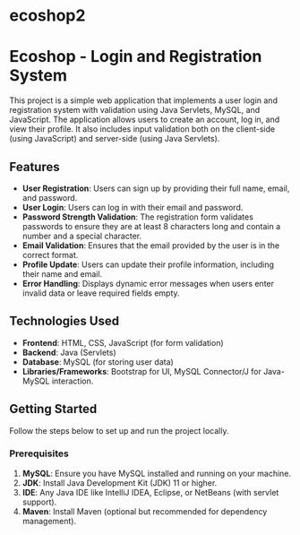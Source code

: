 # ecoshop2

# Ecoshop - Login and Registration System

This project is a simple web application that implements a user login and registration system with validation using Java Servlets, MySQL, and JavaScript. The application allows users to create an account, log in, and view their profile. It also includes input validation both on the client-side (using JavaScript) and server-side (using Java Servlets).

## Features

- **User Registration**: Users can sign up by providing their full name, email, and password.
- **User Login**: Users can log in with their email and password.
- **Password Strength Validation**: The registration form validates passwords to ensure they are at least 8 characters long and contain a number and a special character.
- **Email Validation**: Ensures that the email provided by the user is in the correct format.
- **Profile Update**: Users can update their profile information, including their name and email.
- **Error Handling**: Displays dynamic error messages when users enter invalid data or leave required fields empty.

## Technologies Used

- **Frontend**: HTML, CSS, JavaScript (for form validation)
- **Backend**: Java (Servlets)
- **Database**: MySQL (for storing user data)
- **Libraries/Frameworks**: Bootstrap for UI, MySQL Connector/J for Java-MySQL interaction.

## Getting Started

Follow the steps below to set up and run the project locally.

### Prerequisites

1. **MySQL**: Ensure you have MySQL installed and running on your machine.
2. **JDK**: Install Java Development Kit (JDK) 11 or higher.
3. **IDE**: Any Java IDE like IntelliJ IDEA, Eclipse, or NetBeans (with servlet support).
4. **Maven**: Install Maven (optional but recommended for dependency management).
